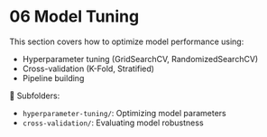 # 06 Model Tuning


This section covers how to optimize model performance using:

- Hyperparameter tuning (GridSearchCV, RandomizedSearchCV)
- Cross-validation (K-Fold, Stratified)
- Pipeline building

📂 Subfolders:
- `hyperparameter-tuning/`: Optimizing model parameters
- `cross-validation/`: Evaluating model robustness
